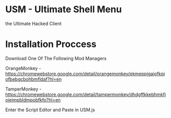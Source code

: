 # USM - Ultimate Shell Menu
the Ultimate Hacked Client

# Installation Proccess
Download One Of The Following Mod Managers

OrangeMonkey - https://chromewebstore.google.com/detail/orangemonkey/ekmeppjgajofkpiofbebgcbohbmfldaf?hl=en

TamperMonkey - https://chromewebstore.google.com/detail/tampermonkey/dhdgffkkebhmkfjojejmpbldmpobfkfo?hl=en

Enter the Script Editor and Paste in USM.js
